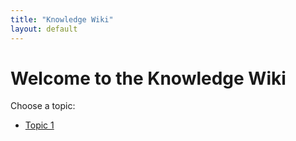 ```yaml
---
title: "Knowledge Wiki"
layout: default
---
```

# Welcome to the Knowledge Wiki
Choose a topic:
- [Topic 1](test_file_1)